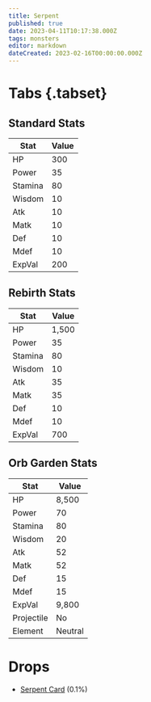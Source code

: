 ```yaml
---
title: Serpent
published: true
date: 2023-04-11T10:17:38.000Z
tags: monsters
editor: markdown
dateCreated: 2023-02-16T00:00:00.000Z
---
```


# Tabs {.tabset}

## Standard Stats

|Stat|Value|
|-|-|
|HP|300|
|Power|35|
|Stamina|80|
|Wisdom|10|
|Atk|10|
|Matk|10|
|Def|10|
|Mdef|10|
|ExpVal|200|
## Rebirth Stats

|Stat|Value|
|-|-|
|HP|1,500|
|Power|35|
|Stamina|80|
|Wisdom|10|
|Atk|35|
|Matk|35|
|Def|10|
|Mdef|10|
|ExpVal|700|
## Orb Garden Stats

|Stat|Value|
|-|-|
|HP|8,500|
|Power|70|
|Stamina|80|
|Wisdom|20|
|Atk|52|
|Matk|52|
|Def|15|
|Mdef|15|
|ExpVal|9,800|
|Projectile|No|
|Element|Neutral|

# Drops
 * [Serpent Card](/items/serpent-card) (0.1%)
